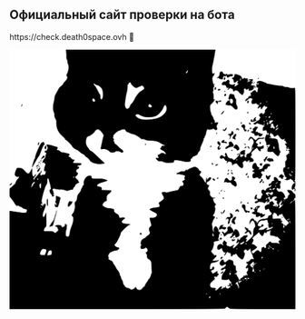 <h2>Официальный сайт проверки на бота</h2>


<p color=red>https://check.death0space.ovh 🔐</p>
<img src="favicon.svg" alt="Ошибка..." />
